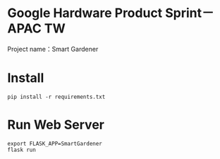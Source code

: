 # Google Hardware Product Sprint－APAC TW
Project name：Smart Gardener  
# Install

```
pip install -r requirements.txt
```

# Run Web Server

```
export FLASK_APP=SmartGardener
flask run
```
